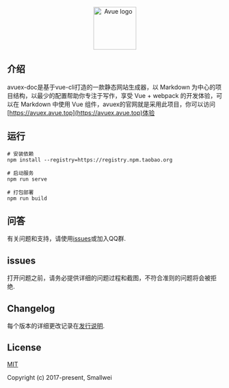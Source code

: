 <p align="center"><a href="https://avuex.avue.top" target="_blank" rel="noopener noreferrer"><img width="100" src="https://gitee.wang/avue/avuex/raw/master/images/logo.jpg" alt="Avue logo"></a></p>

## 介绍
avuex-doc是基于vue-cli打造的一款静态网站生成器，以 Markdown 为中心的项目结构，以最少的配置帮助你专注于写作，享受 Vue + webpack 的开发体验，可以在 Markdown 中使用 Vue 组件，avuex的官网就是采用此项目，你可以访问[https://avuex.avue.top](https://avuex.avue.top)体验

## 运行

```
# 安装依赖
npm install --registry=https://registry.npm.taobao.org

# 启动服务
npm run serve

# 打包部署
npm run build

```

## 问答

有关问题和支持，请使用[issues](https://git.avue.top/avue/avuex-doc/issues)或加入QQ群.

## issues

打开问题之前，请务必提供详细的问题过程和截图，不符合准则的问题将会被拒绝.

## Changelog

每个版本的详细更改记录在[发行说明](https://git.avue.top/avue/avuex-doc/releases).

## License

[MIT](http://opensource.org/licenses/MIT)

Copyright (c) 2017-present, Smallwei